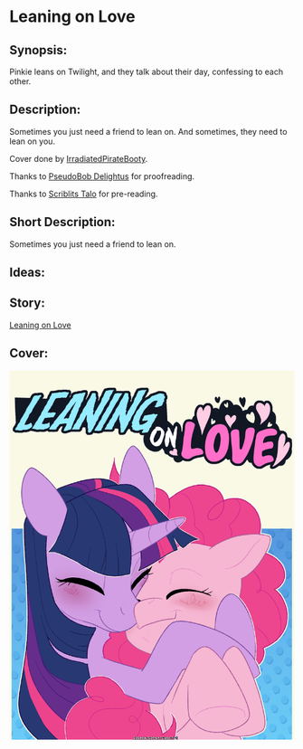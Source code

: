 # Leaning on Love

## Synopsis:
Pinkie leans on Twilight, and they talk about their day, confessing to each other.

## Description:
Sometimes you just need a friend to lean on. And sometimes, they need to lean on you.

Cover done by [IrradiatedPirateBooty](https://irradiatedpiratebooty.tumblr.com).

Thanks to [PseudoBob Delightus](https://www.fimfiction.net/user/12771/PseudoBob+Delightus) for proofreading.

Thanks to [Scriblits Talo](https://www.fimfiction.net/user/495925/Scriblits+Talo/stories) for pre-reading.

## Short Description:
Sometimes you just need a friend to lean on.

## Ideas:


## Story:
[Leaning on Love](./leaning-on-love.md)

## Cover:
![cover](./leaning-on-love-cover.png)